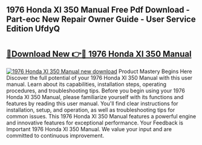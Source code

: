 ## 1976 Honda Xl 350 Manual Free Pdf Download - Part-eoc New Repair Owner Guide - User Service Edition UfdyQ

# <h2><a href="http://bc65914.oget.top/?id=1976+Honda+Xl+350+Manual">🔗Download New 👉🔴 1976 Honda Xl 350 Manual</a></h2>

[![1976 Honda Xl 350 Manual new download](https://i.imgur.com/5g1atiW.png)](http://bc65914.oget.top/?id=1976+Honda+Xl+350+Manual)
Product Mastery Begins Here Discover the full potential of your 1976 Honda Xl 350 Manual with this user manual. Learn about its capabilities, installation steps, operating procedures, and troubleshooting tips. Before you begin using your 1976 Honda Xl 350 Manual, please familiarize yourself with its functions and features by reading this user manual. You'll find clear instructions for installation, setup, and operation, as well as troubleshooting tips for common issues. This 1976 Honda Xl 350 Manual features a powerful engine and innovative features for exceptional performance. Your Feedback is Important 1976 Honda Xl 350 Manual. We value your input and are committed to continuous improvement.

